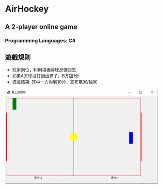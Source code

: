 # AirHockey
## A 2-player online game
### Programming Languages: C#

## 遊戲規則
 - 玩家兩位，利用檔板將球反彈回去
 - 如果A方球沒打到出界了，B方加1分
 - 遊戲結束: 其中一方得到10分，宣布贏家/輸家


![Sample Image](https://github.com/NancyTseng/Air-Hockey/blob/main/assets/GameWindow.png)

